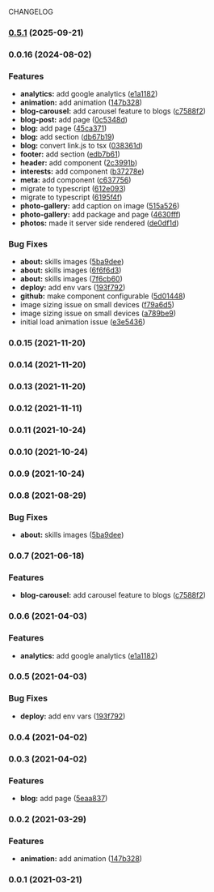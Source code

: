 CHANGELOG
### [0.5.1](https://github.com/ps011/portfolio/compare/v0.5.0...v0.5.1) (2025-09-21)

### 0.0.16 (2024-08-02)


### Features

* **analytics:** add google analytics ([e1a1182](https://github.com/ps011/portfolio/commit/e1a11825772158702762658ea25e9a3a0ce9baec))
* **animation:** add animation ([147b328](https://github.com/ps011/portfolio/commit/147b32846f20435a0b5fe81caef89d37b6b246b5))
* **blog-carousel:** add carousel feature to blogs ([c7588f2](https://github.com/ps011/portfolio/commit/c7588f2b470c94a9bc97d42f7385e11aa229fffd))
* **blog-post:** add page ([0c5348d](https://github.com/ps011/portfolio/commit/0c5348ded2159d52265637678cbc3a32fd888707))
* **blog:** add page ([45ca371](https://github.com/ps011/portfolio/commit/45ca37162b53fb8d0f5a13c73252568879ef3ebc))
* **blog:** add section ([db67b19](https://github.com/ps011/portfolio/commit/db67b19086ba73d6185db9dfee1879b12732bd0c))
* **blog:** convert link.js to tsx ([038361d](https://github.com/ps011/portfolio/commit/038361dde426f8518dd24472b2df0f6ef59cd2b5))
* **footer:** add section ([edb7b61](https://github.com/ps011/portfolio/commit/edb7b616fe588b52160a5a97a6ab2e9db3f6b97f))
* **header:** add component ([2c3991b](https://github.com/ps011/portfolio/commit/2c3991b7df6d25914e4855c02fa724a5b93fe562))
* **interests:** add component ([b37278e](https://github.com/ps011/portfolio/commit/b37278e19655dc18723eeaeb891c46ef95575a44))
* **meta:** add component ([c637756](https://github.com/ps011/portfolio/commit/c6377560646484efdc05c7dda4da70438cc854ed))
* migrate to typescript ([612e093](https://github.com/ps011/portfolio/commit/612e093795620ad1e9d4072504f0899b5d748bb8))
* migrate to typescript ([6195f4f](https://github.com/ps011/portfolio/commit/6195f4fd796efc04ebc1e78bf2eb4c501068f9f6))
* **photo-gallery:** add caption on image ([515a526](https://github.com/ps011/portfolio/commit/515a526c5ac930d1cadca636deb9a9302a9c9ea1))
* **photo-gallery:** add package and page ([4630fff](https://github.com/ps011/portfolio/commit/4630fffa9fdda0016412931a928796f80d0299ca))
* **photos:** made it server side rendered ([de0df1d](https://github.com/ps011/portfolio/commit/de0df1d984d0b022c2b1eb3726be95095b184ecb))


### Bug Fixes

* **about:** skills images ([5ba9dee](https://github.com/ps011/portfolio/commit/5ba9dee1f23614fbf2ec24fc98e9cc65953fc8d6))
* **about:** skills images ([6f6f6d3](https://github.com/ps011/portfolio/commit/6f6f6d31c3288ee36cd5302944efb5d6abc21a59))
* **about:** skills images ([7f6cb60](https://github.com/ps011/portfolio/commit/7f6cb6073f5934efba31dfb0dfce85bce3dd4713))
* **deploy:** add env vars ([193f792](https://github.com/ps011/portfolio/commit/193f792ef6d98efb4b7c3e35abb23c94b4d48ca3))
* **github:** make component configurable ([5d01448](https://github.com/ps011/portfolio/commit/5d01448bf1c6ece755e1f1912a0feb07f95b6a38))
* image sizing issue on small devices ([f79a6d5](https://github.com/ps011/portfolio/commit/f79a6d5e6f7c91404cda926622794a76538e6c5f))
* image sizing issue on small devices ([a789be9](https://github.com/ps011/portfolio/commit/a789be905766a48afead71e28776938e30d287a6))
* initial load animation issue ([e3e5436](https://github.com/ps011/portfolio/commit/e3e5436ae1fa6867086a67bdf68a320ccc286a96))

### 0.0.15 (2021-11-20)

### 0.0.14 (2021-11-20)

### 0.0.13 (2021-11-20)

### 0.0.12 (2021-11-11)

### 0.0.11 (2021-10-24)

### 0.0.10 (2021-10-24)

### 0.0.9 (2021-10-24)

### 0.0.8 (2021-08-29)


### Bug Fixes

* **about:** skills images ([5ba9dee](https://github.com/ps011/portfolio/commit/5ba9dee1f23614fbf2ec24fc98e9cc65953fc8d6))

### 0.0.7 (2021-06-18)


### Features

* **blog-carousel:** add carousel feature to blogs ([c7588f2](https://github.com/ps011/portfolio/commit/c7588f2b470c94a9bc97d42f7385e11aa229fffd))

### 0.0.6 (2021-04-03)


### Features

* **analytics:** add google analytics ([e1a1182](https://github.com/ps011/portfolio/commit/e1a11825772158702762658ea25e9a3a0ce9baec))

### 0.0.5 (2021-04-03)


### Bug Fixes

* **deploy:** add env vars ([193f792](https://github.com/ps011/portfolio/commit/193f792ef6d98efb4b7c3e35abb23c94b4d48ca3))

### 0.0.4 (2021-04-02)

### 0.0.3 (2021-04-02)


### Features

* **blog:** add page ([5eaa837](https://github.com/ps011/portfolio/commit/5eaa837bac625bf9f6847be85d445f633b82a43f))

### 0.0.2 (2021-03-29)


### Features

* **animation:** add animation ([147b328](https://github.com/ps011/portfolio/commit/147b32846f20435a0b5fe81caef89d37b6b246b5))

### 0.0.1 (2021-03-21)
